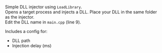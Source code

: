 Simple DLL injector using `LoadLibrary`.  
Opens a target process and injects a DLL. 
Place your DLL in the same folder as the injector.  
Edit the DLL name in `main.cpp` (line 9).  

Includes a config for:  
- DLL path  
- Injection delay (ms)  
